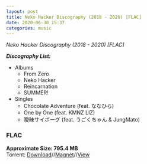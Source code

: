 ```yaml
---
layout: post
title: Neko Hacker Discography (2018 - 2020) [FLAC]
date: 2020-06-30 15:37
categories: music
---
```

_Neko Hacker Discography (2018 - 2020) [FLAC]_  

_**Discography List:**_  
- Albums
  - From Zero
  - Neko Hacker
  - Reincarnation
  - SUMMER!
- Singles
  - Chocolate Adventure (feat. ななひら)
  - One by One (feat. KMNZ LIZ)
  - 曖昧サイボーグ (feat. うごくちゃん & JungMato)  

### FLAC  
**Approximate Size: 795.4 MB**  
Torrent: [Download](https://nyaa.si/download/1258781.torrent)//[Magnet](magnet:?xt=urn:btih:f2d7c7632b2e4253b2662bde066b4d10088f05f8&dn=Neko%20Hacker%20Discography%20%282018%20-%202020%29%20%5BFLAC%5D&tr=http%3A%2F%2Fnyaa.tracker.wf%3A7777%2Fannounce&tr=udp%3A%2F%2Fopen.stealth.si%3A80%2Fannounce&tr=udp%3A%2F%2Ftracker.opentrackr.org%3A1337%2Fannounce&tr=udp%3A%2F%2Ftracker.coppersurfer.tk%3A6969%2Fannounce&tr=udp%3A%2F%2Fexodus.desync.com%3A6969%2Fannounce)//[View](https://nyaa.si/view/1258781)
